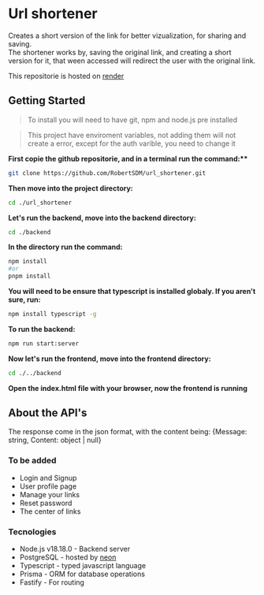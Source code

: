 # Url shortener

Creates a short version of the link for better vizualization, for sharing and saving. <br/>
The shortener works by, saving the original link, and creating a short version for it, that ween accessed will redirect the user with the original link.

This repositorie is hosted on [render](https://render.com/)

## Getting Started

> To install you will need to have git, npm and node.js pre installed

> This project have enviroment variables, not adding them will not create a error, except for the auth varible, you need to change it

**First copie the github repositorie, and in a terminal run the command:\*\***

```bash
git clone https://github.com/RobertSDM/url_shortener.git
```

**Then move into the project directory:**

```bash
cd ./url_shortener
```

**Let's run the backend, move into the backend directory:**

```bash
cd ./backend
```

**In the directory run the command:**

```bash
npm install
#or
pnpm install

```

**You will need to be ensure that typescript is installed globaly. If you aren't sure, run:**

```bash
npm install typescript -g
```

**To run the backend:**

```bash
npm run start:server
```

**Now let's run the frontend, move into the frontend directory:**

```bash
cd ./../backend
```

**Open the index.html file with your browser, now the frontend is running**

## About the API's

The response come in the json format, with the content being: {Message: string, Content: object | null}

### To be added

-   Login and Signup
-   User profile page
-   Manage your links
-   Reset password
-   The center of links

### Tecnologies

-   Node.js v18.18.0 - Backend server
-   PostgreSQL - hosted by [neon](https://neon.tech/)
-   Typescript - typed javascript language
-   Prisma - ORM for database operations
-   Fastify - For routing
